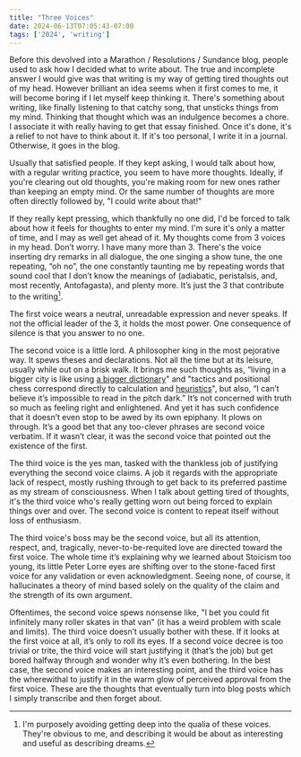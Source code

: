 ```yaml
---
title: "Three Voices"
date: 2024-06-13T07:05:43-07:00
tags: ['2024', 'writing']
---
```


Before this devolved into a Marathon / Resolutions / Sundance blog, people used to ask how I decided what to write about. The true and incomplete answer I would give was that writing is my way of getting tired thoughts out of my head. However brilliant an idea seems when it first comes to me, it will become boring if I let myself keep thinking it. There's something about writing, like finally listening to that catchy song, that unsticks things from my mind. Thinking that thought which was an indulgence becomes a chore. I associate it with really having to get that essay finished. Once it's done, it's a relief to not have to think about it. If it's too personal, I write it in a journal. Otherwise, it goes in the blog.

Usually that satisfied people. If they kept asking, I would talk about how, with a regular writing practice, you seem to have more thoughts. Ideally, if you're clearing out old thoughts, you're making room for new ones rather than keeping an empty mind. Or the same number of thoughts are more often directly followed by, "I could write about that!" 

If they really kept pressing, which thankfully no one did, I'd be forced to talk about how it feels for thoughts to enter my mind. I'm sure it's only a matter of time, and I may as well get ahead of it. My thoughts come from 3 voices in my head. Don’t worry. I have many more than 3. There's the voice inserting dry remarks in all dialogue, the one singing a show tune, the one repeating, “oh no”, the one constantly taunting me by repeating words that sound cool that I don’t know the meanings of (adiabatic, peristalsis, and, most recently, Antofagasta), and plenty more. It’s just the 3 that contribute to the writing[^1].

[^1]: I'm purposely avoiding getting deep into the qualia of these voices. They're obvious to me, and describing it would be about as interesting and useful as describing dreams.

The first voice wears a neutral, unreadable expression and never speaks. If not the official leader of the 3, it holds the most power. One consequence of silence is that you answer to no one.

The second voice is a little lord. A philosopher king in the most pejorative way. It spews theses and declarations. Not all the time but at its leisure, usually while out on a brisk walk. It brings me such thoughts as, “living in a bigger city is like using [a bigger dictionary](../serendipity)" and "tactics and positional chess correspond directly to calculation and [heuristics](../chess)", but also, “I can’t believe it’s impossible to read in the pitch dark.” It’s not concerned with truth so much as feeling right and enlightened. And yet it has such confidence that it doesn’t even stop to be awed by its own epiphany. It plows on through. It’s a good bet that any too-clever phrases are second voice verbatim. If it wasn’t clear, it was the second voice that pointed out the existence of the first.

The third voice is the yes man, tasked with the thankless job of justifying everything the second voice claims. A job it regards with the appropriate lack of respect, mostly rushing through to get back to its preferred pastime as my stream of consciousness. When I talk about getting tired of thoughts, it's the third voice who's really getting worn out being forced to explain things over and over. The second voice is content to repeat itself without loss of enthusiasm.

The third voice's boss may be the second voice, but all its attention, respect, and, tragically, never-to-be-requited love are directed toward the first voice. The whole time it’s explaining why we learned about Stoicism too young, its little Peter Lorre eyes are shifting over to the stone-faced first voice for any validation or even acknowledgment. Seeing none, of course, it hallucinates a theory of mind based solely on the quality of the claim and the strength of its own argument.

Oftentimes, the second voice spews nonsense like, "I bet you could fit infinitely many roller skates in that van" (it has a weird problem with scale and limits). The third voice doesn’t usually bother with these. If it looks at the first voice at all, it’s only to roll its eyes. If a second voice decree is too trivial or trite, the third voice will start justifying it (that’s the job) but get bored halfway through and wonder why it’s even bothering.
In the best case, the second voice makes an interesting point, and the third voice has the wherewithal to justify it in the warm glow of perceived approval from the first voice. These are the thoughts that eventually turn into blog posts which I simply transcribe and then forget about.

